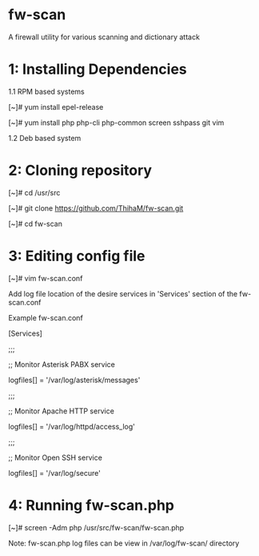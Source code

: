 # fw-scan
A firewall utility for various scanning and dictionary attack

# 1: Installing Dependencies

1.1 RPM based systems

[~]# yum install epel-release

[~]# yum install php php-cli php-common screen sshpass git vim

1.2 Deb based system

# 2: Cloning repository

[~]# cd /usr/src

[~]# git clone https://github.com/ThihaM/fw-scan.git

[~]# cd fw-scan

# 3: Editing config file

[~]# vim fw-scan.conf

Add log file location of the desire services in 'Services' section of the fw-scan.conf

Example fw-scan.conf

[Services]

;;;

;; Monitor Asterisk PABX service

 logfiles[] = '/var/log/asterisk/messages'

;;;

;; Monitor Apache HTTP service

 logfiles[] = '/var/log/httpd/access_log'

;;;

;; Monitor Open SSH service

 logfiles[] = '/var/log/secure'

# 4: Running fw-scan.php

[~]# screen -Adm php /usr/src/fw-scan/fw-scan.php

Note: fw-scan.php log files can be view in /var/log/fw-scan/ directory
